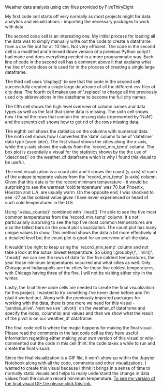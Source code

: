 Weather data analysis using csv files provided by FiveThiryEight

My first code cell starts off very normally as most projects might for data analytics and visualizations - importing the necessary packages to work with data.

The second code cell is an interesting one. My initial process for loading all the data was to simply manually write out the code to create a dataframe from a csv file but for all 10 files. Not very efficient. The code in the second cell is a modified and trimmed down version of a previous Python script I had made and does everything needed in a more programmatic way. Each line of code in the second cell has a comment above it that explains what the line of code does or is used for in the process of creating a single large dataframe.

The third cell uses 'display()' to see that the code in the second cell successfully created a single large dataframe of all the different csv files of city data. The fourth cell makes use of '.replace' to change all the previously used city abbreviations in the dataframe to become the full city names.

The fifth cell shows the high level overview of column names and data types as well as the fact that some data is missing. The sixth cell shows how I found the rows that contain the missing data (represented by 'NaN') and the seventh cell shows how to get rid of the rows missing data.

The eighth cell shows the statistics on the columns with numerical data. The ninth cell shows how I converted the 'date' column to be of 'datetime' data type (used later). The first visual shows the cities along the x-axis, while the y-axis shows the values from the 'record_min_temp' column. The box plot is essentially a visual for the statistics shown by the the use of '.describe()' on the weather_df dataframe which is why I found this visual to be useful.

The next visualization is a count plot and it shows the count (y-axis) of each of the unique temperate values from the 'record_min_temp' (x-axis) column. Given that this data is for the record minimum temperature - it would be surprising to see the warmest 'cold temperature' was 70 but Phoenix, Houston and L.A. are usually warm. On the opposite end, I was shocked to see -27 as the coldest value given I have never experienced or heard of such cold temperatures in the U.S.

Using '.value_counts()' combined with '.head()' I'm able to see the five most common temperatures from the 'record_min_temp' column. It's not particualarly surprsing to see the top five most common temperatures are also the tallest bars on the count plot visualization. The count plot has many unique values to show. This method shows the data a bit more effectively at a detailed level but the count plot is good for an overview of all the data.

It wouldn't be right to keep using the 'record_min_temp' column and not take a look at the actual lowest temperature. So using '.groupby()', '.min()', '.head()' we can see the rows of data for the five coldest temperatures, the year those minimum temperatures occurred and what cities as well. Only Chicago and Indianapolis are the cities for these five coldest temperatures, with Chicago having three of the five. I will not be visiting either city in the winter.

Lastly, the final three code cells are needed to create the final visualization for this project. I wanted to try something I've never done before and I'm glad it worked out. Along with the previously imported packages for working with the data, there is one more we need for this visual - 'pandas_alive'. Next we use '.pivot()' on the weather_df dataframe and specify the index, column(s) and values and then we show what the result of the pivot is on our weather_df dataframe.

The final code cell is where the magic happens for making the final visual. Please read the comments in the last code cell as they have useful information regarding either making your own version of this visual or why I commented out the code in this cell (hint: the code takes a while to run and create the final visual).

Since the final visualization is a GIF file, it won't show up within the Jupyter Notebook along with all the code, comments and other visualizations. I wanted to create this visual because I think it brings in a sense of time to normally static visuals and helps to really understand the change in data values from the column record minimum temperature. [To see my version of the final visual GIF file please click this link.](https://imgur.com/a/WDdmPEX)
